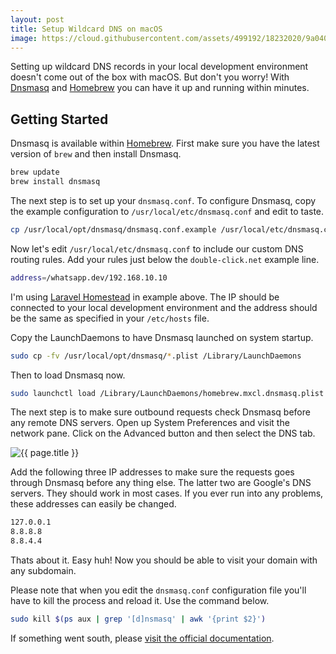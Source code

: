 ```yaml
---
layout: post
title: Setup Wildcard DNS on macOS
image: https://cloud.githubusercontent.com/assets/499192/18232020/9a040b52-72c7-11e6-8728-94d2b65316d2.png
---
```


Setting up wildcard DNS records in your local development environment doesn't come out of the box with macOS. But don't you worry! With [Dnsmasq](http://www.thekelleys.org.uk/dnsmasq/doc.html) and [Homebrew](http://brew.sh) you can have it up and running within minutes.

## Getting Started

Dnsmasq is available within [Homebrew](http://brew.sh). First make sure you have the latest version of `brew` and then install Dnsmasq.

```sh
brew update
brew install dnsmasq
```

The next step is to set up your `dnsmasq.conf`. To configure Dnsmasq, copy the example configuration to `/usr/local/etc/dnsmasq.conf` and edit to taste.

```sh
cp /usr/local/opt/dnsmasq/dnsmasq.conf.example /usr/local/etc/dnsmasq.conf
```

Now let's edit `/usr/local/etc/dnsmasq.conf` to include our custom DNS routing rules. Add your rules just below the `double-click.net` example line.

```sh
address=/whatsapp.dev/192.168.10.10
```

I'm using [Laravel Homestead](http://laravel.com/docs/homestead) in example above. The IP should be connected to your local development environment and the address should be the same as specified in your `/etc/hosts` file.

Copy the LaunchDaemons to have Dnsmasq launched on system startup.

```sh
sudo cp -fv /usr/local/opt/dnsmasq/*.plist /Library/LaunchDaemons
```

Then to load Dnsmasq now.
```sh
sudo launchctl load /Library/LaunchDaemons/homebrew.mxcl.dnsmasq.plist
```

The next step is to make sure outbound requests check Dnsmasq before any remote DNS servers. Open up System Preferences and visit the network pane. Click on the Advanced button and then select the DNS tab.

![{{ page.title }}](https://cloud.githubusercontent.com/assets/499192/18232020/9a040b52-72c7-11e6-8728-94d2b65316d2.png)

Add the following three IP addresses to make sure the requests goes through Dnsmasq before any thing else. The latter two are Google's DNS servers. They should work in most cases. If you ever run into any problems, these addresses can easily be changed.

```sh
127.0.0.1
8.8.8.8
8.8.4.4
```

Thats about it. Easy huh! Now you should be able to visit your domain with any subdomain.

Please note that when you edit the `dnsmasq.conf` configuration file you'll have to kill the process and reload it. Use the command below.

```sh
sudo kill $(ps aux | grep '[d]nsmasq' | awk '{print $2}')
```

If something went south, please [visit the official documentation](http://www.thekelleys.org.uk/dnsmasq/doc.html).
